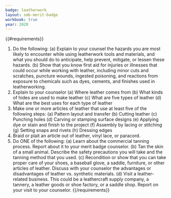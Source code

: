 ```yaml
---
badge: leatherwork
layout: smb-merit-badge
workbook: true
year: 2020
---
```


{{#requirements}}
1. Do the following:
    (a) Explain to your counsel the hazards you are most likely to encounter while using leatherwork tools and materials, and what you should do to anticipate, help prevent, mitigate, or lessen these hazards.
    (b) Show that you know first aid for injuries or illnesses that could occur while working with leather, including minor cuts and scratches, puncture wounds, ingested poisoning, and reactions from exposure to chemicals such as dyes, cements, and finishes used in leatherworking.
2. Explain to your counselor
    (a) Where leather comes from
    (b) What kinds of hides are used to make leather
    (c) What are five types of leather
    (d) What are the best uses for each type of leather
3. Make one or more articles of leather that use at least five of the following steps:
    (a) Pattern layout and transfer
    (b) Cutting leather
    (c) Punching holes
    (d) Carving or stamping surface designs
    (e) Applying dye or stain and finish to the project
    (f) Assembly by lacing or stitching
    (g) Setting snaps and rivets
    (h) Dressing edges
4. Braid or plait an article out of leather, vinyl lace, or paracord.
5. Do ONE of the following:
    (a) Learn about the commercial tanning process. Report about it to your merit badge counselor.
    (b) Tan the skin of a small animal. Describe the safety precautions you will take and the tanning method that you used.
    (c) Recondition or show that you can take proper care of your shoes, a baseball glove, a saddle, furniture, or other articles of leather. Discuss with your counselor the advantages or disadvantages of leather vs. synthetic materials.
    (d) Visit a leather-related business. This could be a leathercraft supply company, a tannery, a leather goods or shoe factory, or a saddle shop. Report on your visit to your counselor.
{{/requirements}}
